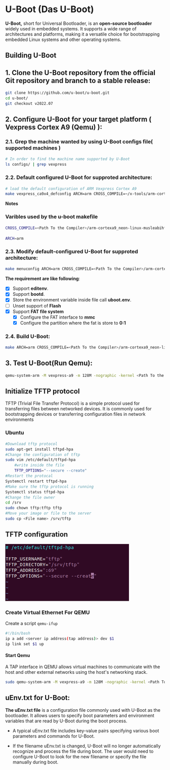 # U-Boot (Das U-Boot)

**U-Boot,** short for Universal Bootloader, is an **open-source bootloader** widely used in embedded systems. It supports a wide range of architectures and platforms, making it a versatile choice for bootstrapping embedded Linux systems and other operating systems.

## Building U-Boot

## 1. Clone the U-Boot repository from the official Git repository and branch to a stable release:
```bash
git clone https://github.com/u-boot/u-boot.git
cd u-boot/
git checkout v2022.07
```
## 2. Configure U-Boot for your target platform ( Vexpress Cortex A9 (Qemu) ):
### 2.1. Grep the machine wanted by using U-Boot configs file( supported machines )
```bash
# In order to find the machine name supported by U-Boot
ls configs/ | grep vexpress
```
### 2.2. Default configured U-Boot for supproted architecture:
```bash
# load the default configuration of ARM Vexpress Cortex A9
make vexpress_ca9x4_defconfig ARCH=arm CROSS_COMPILE=~/x-tools/arm-cortexa9_neon-linux-musleabihf/bin/arm-cortexa9_neon-linux-musleabihf-
```
**Notes**
### Varibles used by the u-boot makefile
```bash
CROSS_COMPILE=<Path To the Compiler>/arm-cortexa9_neon-linux-musleabihf-

ARCH=arm
```
### 2.3. Modify default-configured U-Boot for supproted architecture:
```bash
make menuconfig ARCH=arm CROSS_COMPILE=<Path To the Compiler>/arm-cortexa9_neon-linux-musleabihf-
```
**The requirement are like following**:

- [x] Support **editenv**.
- [x] Support **bootd**.
- [x] Store the environment variable inside file call **uboot.env**.
- [ ] Unset support of **Flash**
- [x] Support **FAT file system**
  - [x] Configure the FAT interface to **mmc**
  - [x] Configure the partition where the fat is store to **0:1**
  
### 2.4. Build U-Boot:
```bash
make ARCH=arm CROSS_COMPILE=<Path To the Compiler>/arm-cortexa9_neon-linux-musleabihf- -j<Number of cores>
```
## 3. Test U-Boot(Run Qemu):
```bash
qemu-system-arm -M vexpress-a9 -m 128M -nographic -kernel <Path To the u-boot>/u-boot -sd <Path To the sd.img>/sd.img
```

## Initialize TFTP protocol 
TFTP (Trivial File Transfer Protocol) is a simple protocol used for transferring files between networked devices. It is commonly used for bootstrapping devices or transferring configuration files in network environments 

### Ubuntu

```bash
#Download tftp protocol
sudo apt-get install tftpd-hpa
#Change the configuration of tftp
sudo vim /etc/default/tftpd-hpa
	#write inside the file
    TFTP_OPTIONS="--secure --create"
#Restart the protocal
Systemctl restart tftpd-hpa
#Make sure the tftp protocol is running
Systemctl status tftpd-hpa
#Change the file owner
cd /srv
sudo chown tftp:tftp tftp 
#Move your image or file to the server
sudo cp <File name> /srv/tftp
```

## TFTP configuration
![](TFTP_configuration.png)

### Create Virtual Ethernet For QEMU

Create a script `qemu-ifup` 

```bash
#!/bin/bash
ip a add <server ip address(tap address)> dev $1
ip link set $1 up
```
#### Start Qemu

A TAP interface in QEMU allows virtual machines to communicate with the host and other external networks using the host's networking stack.

```bash
sudo qemu-system-arm -M vexpress-a9 -m 128M -nographic -kernel <Path To the u-boot>/u-boot -sd <Path To the sd.img>/sd.img -net tap,script=<Path To the script>/qemu-ifup -net nic
```

## uEnv.txt for U-Boot:

**The uEnv.txt file** is a configuration file commonly used with U-Boot as the bootloader. It allows users to specify boot parameters and environment variables that are read by U-Boot during the boot process.

- A typical uEnv.txt file includes key-value pairs specifying various boot parameters and commands for U-Boot.

- If the filename uEnv.txt is changed, U-Boot will no longer automatically recognize and process the file during boot. The user would need to configure U-Boot to look for the new filename or specify the file manually during boot.












  
